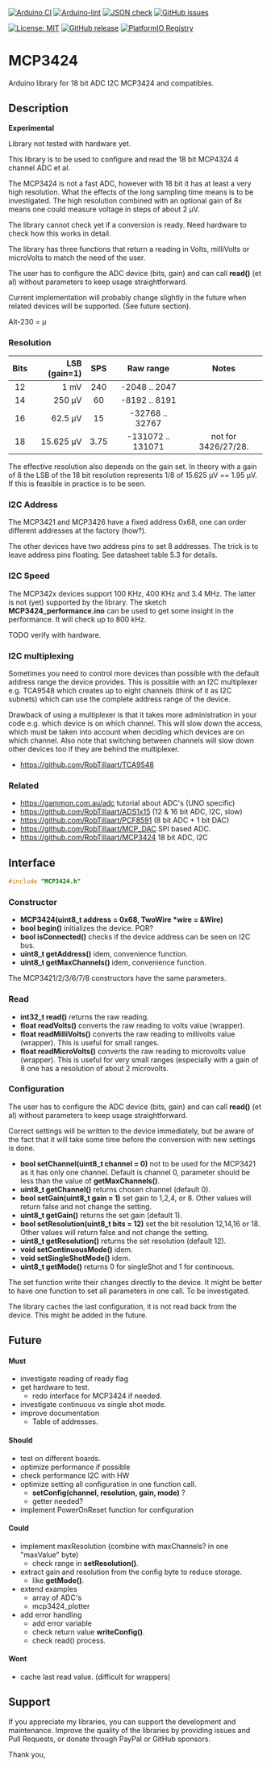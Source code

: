 
[![Arduino CI](https://github.com/RobTillaart/MCP3424/workflows/Arduino%20CI/badge.svg)](https://github.com/marketplace/actions/arduino_ci)
[![Arduino-lint](https://github.com/RobTillaart/MCP3424/actions/workflows/arduino-lint.yml/badge.svg)](https://github.com/RobTillaart/MCP3424/actions/workflows/arduino-lint.yml)
[![JSON check](https://github.com/RobTillaart/MCP3424/actions/workflows/jsoncheck.yml/badge.svg)](https://github.com/RobTillaart/MCP3424/actions/workflows/jsoncheck.yml)
[![GitHub issues](https://img.shields.io/github/issues/RobTillaart/MCP3424.svg)](https://github.com/RobTillaart/MCP3424/issues)

[![License: MIT](https://img.shields.io/badge/license-MIT-green.svg)](https://github.com/RobTillaart/MCP3424/blob/master/LICENSE)
[![GitHub release](https://img.shields.io/github/release/RobTillaart/MCP3424.svg?maxAge=3600)](https://github.com/RobTillaart/MCP3424/releases)
[![PlatformIO Registry](https://badges.registry.platformio.org/packages/robtillaart/library/MCP3424.svg)](https://registry.platformio.org/libraries/robtillaart/MCP3424)



# MCP3424

Arduino library for 18 bit ADC I2C MCP3424 and compatibles.

## Description

**Experimental**

Library not tested with hardware yet.

This library is to be used to configure and read the 18 bit MCP4324 4 channel ADC et al.

The MCP3424 is not a fast ADC, however with 18 bit it has at least a very high
resolution. What the effects of the long sampling time means is to be investigated.
The high resolution combined with an optional gain of 8x means one could
measure voltage in steps of about 2 µV.

The library cannot check yet if a conversion is ready.
Need hardware to check how this works in detail.

The library has three functions that return a reading in Volts, milliVolts or
microVolts to match the need of the user.

The user has to configure the ADC device (bits, gain) and can call
**read()** (et al) without parameters to keep usage straightforward.

Current implementation will probably change slightly in the future
when related devices will be supported. (See future section).


Alt-230 = µ


### Resolution

|  Bits  |  LSB (gain=1)  |  SPS   |     Raw range       |  Notes  |
|:------:|---------------:|:------:|:-------------------:|:-------:|
|   12   |          1 mV  |  240   |    -2048 .. 2047    |
|   14   |        250 µV  |   60   |    -8192 .. 8191    |
|   16   |       62.5 µV  |   15   |   -32768 .. 32767   |
|   18   |     15.625 µV  |  3.75  |  -131072 .. 131071  |  not for 3426/27/28.

The effective resolution also depends on the gain set.
In theory with a gain of 8 the LSB of the 18 bit resolution represents
1/8 of 15.625 µV == 1.95 µV.
If this is feasible in practice is to be seen.


### I2C Address

The MCP3421 and MCP3426 have a fixed address 0x68, one can order different
addresses at the factory (how?).

The other devices have two address pins to set 8 addresses. The trick is
to leave address pins floating. See datasheet table 5.3 for details.


### I2C Speed

The MCP342x devices support 100 KHz, 400 KHz and 3.4 MHz.
The latter is not (yet) supported by the library.
The sketch **MCP3424_performance.ino** can be used to get some insight
in the performance. It will check up to 800 kHz.

TODO verify with hardware.


### I2C multiplexing

Sometimes you need to control more devices than possible with the default
address range the device provides.
This is possible with an I2C multiplexer e.g. TCA9548 which creates up
to eight channels (think of it as I2C subnets) which can use the complete
address range of the device.

Drawback of using a multiplexer is that it takes more administration in
your code e.g. which device is on which channel.
This will slow down the access, which must be taken into account when
deciding which devices are on which channel.
Also note that switching between channels will slow down other devices
too if they are behind the multiplexer.

- https://github.com/RobTillaart/TCA9548


### Related

- https://gammon.com.au/adc  tutorial about ADC's (UNO specific)
- https://github.com/RobTillaart/ADS1x15  (12 & 16 bit ADC, I2C, slow)
- https://github.com/RobTillaart/PCF8591  (8 bit ADC + 1 bit DAC)
- https://github.com/RobTillaart/MCP_DAC  SPI based ADC.
- https://github.com/RobTillaart/MCP3424  18 bit ADC, I2C


## Interface

```cpp
#include "MCP3424.h"
```

### Constructor

- **MCP3424(uint8_t address = 0x68, TwoWire \*wire = &Wire)**
- **bool begin()** initializes the device. POR?
- **bool isConnected()** checks if the device address can be seen on I2C bus.
- **uint8_t getAddress()** idem, convenience function.
- **uint8_t getMaxChannels()** idem, convenience function.

The MCP3421/2/3/6/7/8 constructors have the same parameters.


### Read

- **int32_t read()** returns the raw reading.
- **float readVolts()** converts the raw reading to volts value (wrapper).
- **float readMilliVolts()** converts the raw reading to millivolts value (wrapper).
This is useful for small ranges.
- **float readMicroVolts()** converts the raw reading to microvolts value (wrapper).
This is useful for very small ranges (especially with a gain of 8 one has a
resolution of about 2 microvolts.


### Configuration

The user has to configure the ADC device (bits, gain) and can call
**read()** (et al) without parameters to keep usage straightforward.

Correct settings will be written to the device immediately, but be aware of the fact
that it will take some time before the conversion with new settings is done.

- **bool setChannel(uint8_t channel = 0)** not to be used for the MCP3421 as
it has only one channel. Default is channel 0, parameter should be less than the
value of **getMaxChannels()**.
- **uint8_t getChannel()** returns chosen channel (default 0).
- **bool setGain(uint8_t gain = 1)** set gain to 1,2,4, or 8.
Other values will return false and not change the setting.
- **uint8_t getGain()** returns the set gain (default 1).
- **bool setResolution(uint8_t bits = 12)** set the bit resolution 12,14,16 or 18.
Other values will return false and not change the setting.
- **uint8_t getResolution()** returns the set resolution (default 12).
- **void setContinuousMode()** idem.
- **void setSingleShotMode()** idem.
- **uint8_t getMode()** returns 0 for singleShot and 1 for continuous.

The set function write their changes directly to the device. It might be better
to have one function to set all parameters in one call. To be investigated.

The library caches the last configuration, it is not read back from the device.
This might be added in the future.


## Future

#### Must

- investigate reading of ready flag
- get hardware to test.
  - redo interface for MCP3424 if needed.
- investigate continuous vs single shot mode.
- improve documentation
  - Table of addresses.

#### Should

- test on different boards.
- optimize performance if possible
- check performance I2C with HW
- optimize setting all configuration in one function call.
  - **setConfig(channel, resolution, gain, mode)** ?
  - getter needed?
- implement PowerOnReset function for configuration


#### Could

- implement maxResolution (combine with maxChannels? in one "maxValue" byte)
  - check range in **setResolution()**.
- extract gain and resolution from the config byte to reduce storage.
  - like **getMode()**.
- extend examples
  - array of ADC's
  - mcp3424_plotter
- add error handling
  - add error variable
  - check return value **writeConfig()**.
  - check read() process.


#### Wont

- cache last read value. (difficult for wrappers)


## Support

If you appreciate my libraries, you can support the development and maintenance.
Improve the quality of the libraries by providing issues and Pull Requests, or
donate through PayPal or GitHub sponsors.

Thank you,


